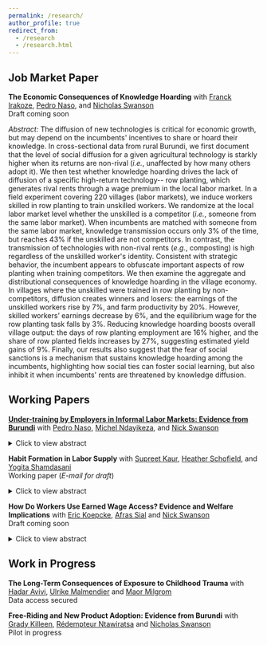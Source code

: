 ```yaml
---
permalink: /research/
author_profile: true
redirect_from:
  - /research
  - /research.html
---
```


## Job Market Paper
**The Economic Consequences of Knowledge Hoarding** with [Franck Irakoze](https://www.linkedin.com/in/franck-irakoze-197028213/?originalSubdomain=bi), [Pedro Naso](https://pedronaso.com/economics/), and [Nicholas Swanson](https://nicholasgswanson.github.io) \
Draft coming soon

_Abstract:_ The diffusion of new technologies is critical for economic growth, but may depend on the incumbents' incentives to share or hoard their knowledge. In cross-sectional data from rural Burundi, we first document that the level of social diffusion for a given agricultural technology is starkly higher when its returns are non-rival (_i.e._, unaffected by how many others adopt it).  We then test whether knowledge hoarding drives the lack of diffusion of a specific high-return technology-- row planting, which generates rival rents through a wage premium in the local labor market. In a field experiment covering 220 villages (labor markets), we induce workers skilled in row planting to train unskilled workers. We randomize at the local labor market level whether the unskilled is a competitor (_i.e._, someone from the same labor market). When incumbents are matched with someone from the same labor market, knowledge transmission occurs only 3% of the time, but reaches 43% if the unskilled are not competitors. In contrast, the transmission of technologies with non-rival rents (_e.g._, composting) is high regardless of the unskilled worker's identity. Consistent with strategic behavior, the incumbent appears to obfuscate important aspects of row planting when training competitors. We then examine the aggregate and distributional consequences of knowledge hoarding in the village economy. In villages where the unskilled were trained in row planting by non-competitors, diffusion creates winners and losers: the earnings of the unskilled workers rise by 7%, and farm productivity by 20%. However, skilled workers’ earnings decrease by 6%, and the equilibrium wage for the row planting task falls by 3%. Reducing knowledge hoarding boosts overall village output: the days of row planting employment are 16% higher, and the share of row planted fields increases by 27%, suggesting estimated yield gains of 9%. Finally, our results also suggest that the fear of social sanctions is a mechanism that sustains knowledge hoarding among the incumbents, highlighting how social ties can foster social learning, but also inhibit it when incumbents' rents are threatened by knowledge diffusion.


## Working Papers
**[Under-training by Employers in Informal Labor Markets: Evidence from Burundi](https://drive.google.com/file/d/1Qs4fdx38cEGLkc-51g_R_CooeZZEwHtr/view)** with [Pedro Naso](https://pedronaso.com/economics/), [Michel Ndayikeza](https://sites.google.com/view/michelndayikeza), and [Nick Swanson](https://nicholasgswanson.github.io) <br/> 
<details>
  <summary>Click to view abstract</summary>
Workers obtain limited human capital through on-the-job experience in low- and middle-income countries, but the reasons for this are unclear. We test whether one friction contributes to low worker productivity: firms unwillingness to train because they do not appropriate the returns from training. We study casual labor markets in Burundi, where employers can train workers in a newly introduced agricultural practice in the region, row-planting--a technique that substantially raises yields.  In a first field experiment, in some randomly selected local labor markets (villages), we induce 1/3 of employers to train workers in row planting--leading to a 20-percentage point increase in the share of skilled workers in the village. Training generates meaningful economic returns: employers in treated villages increase their adoption of row-planting by 10 percentage points (20%)--raising farm profitability by 9%. However, employers fail to appropriate most of this surplus: 2/3 of the surplus generated is captured by non-training employers, because many of the trained workers work for others following training. In a second experiment, we randomize employers into a condition that increases the likelihood that the worker will return to work for the employer in the future. Employers receiving this guarantee are 50 percentage points more likely to train the worker. This suggests the wedge between private and social returns from investments meaningfully reduces worker productivity.
 <br/>
</details>

**Habit Formation in Labor Supply** with [Supreet Kaur](https://www.supreetkaur.com), [Heather Schofield](https://heatherschofield.net), and [Yogita Shamdasani](https://sites.google.com/site/yogitashamdasani/)  <br/> 
Working paper (*E-mail for draft*)
<details>
  <summary>Click to view abstract</summary>
Economists have long hypothesized the presence of hysteresis in labor supply: transitory labor market shocks may have persistent effects. We examine hysteresis through the lens of habit formation. We undertake a field experiment with casual urban laborers in Chennai, India, where attendance at labor stands provides a revealed preference measure of labor supply. We randomly provide some workers with small financial incentives for attendance over 2 months, leading to a 22% increase in labor supply. We test for habit formation by examining subsequent impacts after the incentives are removed. First, we see a persistent 15% increase in labor supply over the next 2-5 months, resulting in an 11% increase in employment. Second, treated workers exhibit a higher willingness to accept work contracts that are of longer duration and less flexible. They also self-report an increase in automaticity and self-identity around work—suggesting a change in preferences. Third, shocks that temporarily pull workers out of the labor market lead subsequent treatment effects to collapse to zero; in the absence of these shocks, we cannot reject that there is no decay in effects over time. Fourth, in incentivized measures, employers accurately predict treatment effects, and prefer hiring workers who have been treated with a stronger habit stock in the past—findings that have relevance for understanding duration dependence. Finally, in supplementary data from other settings, we replicate short-run persistent effects of transitory labor supply shocks--indicating the broader generalizability of hysteresis in labor supply. Together, our results suggest that the intermittent nature of employment and frequent shocks experienced in low-income settings may inhibit workers from becoming habituated to regular work—with potential implications for absenteeism and labor supply levels. 
 <br/>
</details>


**How Do Workers Use Earned Wage Access? Evidence and Welfare Implications**  with [Eric Koepcke](https://ekoepcke.github.io), [Afras Sial](https://afras-sial.github.io) and [Nick Swanson](https://nicholasgswanson.github.io)  <br/> 
Draft coming soon
<details>
  <summary>Click to view abstract</summary>
Earned Wage Access (EWA)--a financial technology that gives workers access to their wages as they are earned, rather than having to wait until payday--can benefit workers by providing cheap, short-term liquidity. However, when workers have self-control problems or biased beliefs, particularly about their future earnings and liquidity shocks, they may use this technology suboptimally, resulting in overconsumption. We partner with an EWA fintech firm to quantify these trade-offs using administrative data on earnings and EWA usage, in conjunction with a survey experiment. We find that workers systematically over-predict their future earnings, under-predict their future EWA usage, demand incentives to reduce their EWA usage, and are unable to predict future wage shocks. Using quasi-experimental variation in these wage shocks, we document that workers significantly increase their EWA usage in response to positive wage shocks in both their most recent paycheck and their next paycheck, which determines the amount they can withdraw. Using changes in withdrawal fees, we find patterns consistent with partial sophistication about self-control problems. We organize these facts in a consumption-savings model at the daily level, with workers with biased beliefs and partial awareness of their self-control problems. The estimates from our model imply that EWA increases worker’s welfare on net, but that regulations such as fees and withdrawal limits can further enhance welfare.
  <br/>
</details>

## Work in Progress
**The Long-Term Consequences of Exposure to Childhood Trauma** with [Hadar Avivi](https://avivihadar.github.io), [Ulrike Malmendier](https://haas.berkeley.edu/faculty/malmendier-ulrike/) and [Maor Milgrom](https://sites.google.com/view/maormilgrom) \
Data access secured

**Free-Riding and New Product Adoption: Evidence from Burundi** with [Grady Killeen](https://gkilleen33.github.io), [Rédempteur Ntawiratsa](https://orcid.org/0000-0003-1948-7798) and [Nicholas Swanson](https://nicholasgswanson.github.io) \
Pilot in progress
